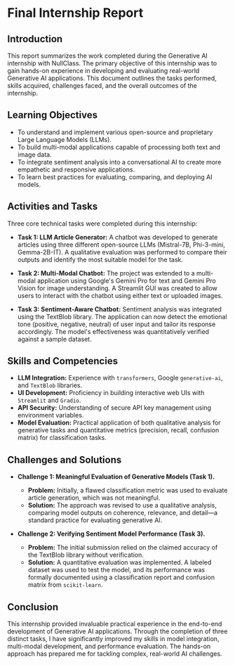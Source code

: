 # Final Internship Report

## Introduction
This report summarizes the work completed during the Generative AI internship with NullClass. The primary objective of this internship was to gain hands-on experience in developing and evaluating real-world Generative AI applications. This document outlines the tasks performed, skills acquired, challenges faced, and the overall outcomes of the internship.

## Learning Objectives
* To understand and implement various open-source and proprietary Large Language Models (LLMs).
* To build multi-modal applications capable of processing both text and image data.
* To integrate sentiment analysis into a conversational AI to create more empathetic and responsive applications.
* To learn best practices for evaluating, comparing, and deploying AI models.

## Activities and Tasks
Three core technical tasks were completed during this internship:

* **Task 1: LLM Article Generator:** A chatbot was developed to generate articles using three different open-source LLMs (Mistral-7B, Phi-3-mini, Gemma-2B-IT). A qualitative evaluation was performed to compare their outputs and identify the most suitable model for the task.

* **Task 2: Multi-Modal Chatbot:** The project was extended to a multi-modal application using Google's Gemini Pro for text and Gemini Pro Vision for image understanding. A Streamlit GUI was created to allow users to interact with the chatbot using either text or uploaded images.

* **Task 3: Sentiment-Aware Chatbot:** Sentiment analysis was integrated using the TextBlob library. The application can now detect the emotional tone (positive, negative, neutral) of user input and tailor its response accordingly. The model's effectiveness was quantitatively verified against a sample dataset.

## Skills and Competencies
* **LLM Integration:** Experience with `transformers`, Google `generative-ai`, and `TextBlob` libraries.
* **UI Development:** Proficiency in building interactive web UIs with `Streamlit` and `Gradio`.
* **API Security:** Understanding of secure API key management using environment variables.
* **Model Evaluation:** Practical application of both qualitative analysis for generative tasks and quantitative metrics (precision, recall, confusion matrix) for classification tasks.

## Challenges and Solutions
* **Challenge 1: Meaningful Evaluation of Generative Models (Task 1).**
    * **Problem:** Initially, a flawed classification metric was used to evaluate article generation, which was not meaningful.
    * **Solution:** The approach was revised to use a qualitative analysis, comparing model outputs on coherence, relevance, and detail—a standard practice for evaluating generative AI.

* **Challenge 2: Verifying Sentiment Model Performance (Task 3).**
    * **Problem:** The initial submission relied on the claimed accuracy of the TextBlob library without verification.
    * **Solution:** A quantitative evaluation was implemented. A labeled dataset was used to test the model, and its performance was formally documented using a classification report and confusion matrix from `scikit-learn`.

## Conclusion
This internship provided invaluable practical experience in the end-to-end development of Generative AI applications. Through the completion of three distinct tasks, I have significantly improved my skills in model integration, multi-modal development, and performance evaluation. The hands-on approach has prepared me for tackling complex, real-world AI challenges.
